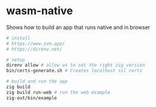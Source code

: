 # wasm-native

Shows how to build an app that runs native and in browser

```sh
# install
# https://www.zvm.app/
# https://direnv.net/

# setup
direnv allow # allow us to set the right zig version
bin/certs-generate.sh # Creates localhost ssl certs

# build and run the app
zig build
zig build run-web # run the web example
zig-out/bin/example
```

<!-- ```sh
bin/certs-generate.sh # Creates localhost ssl certs
zig build
zig build run-web # run the web server
./zig-out/bin/example
``` -->
